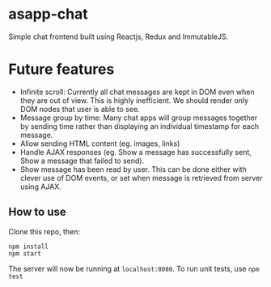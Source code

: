 # asapp-chat
Simple chat frontend built using Reactjs, Redux and ImmutableJS.

# Future features
- Infinite scroll: Currently all chat messages are kept in DOM even when they are out of view. This is highly inefficient. We should render only DOM nodes that user is able to see.
- Message group by time: Many chat apps will group messages together by sending time rather than displaying an individual timestamp for each message.
- Allow sending HTML content (eg. images, links)
- Handle AJAX responses (eg. Show a message has successfully sent, Show a message that failed to send). 
- Show message has been read by user. This can be done either with clever use of DOM events, or set when message is retrieved from server using AJAX.

## How to use

Clone this repo, then:
```
npm install
npm start
```

The server will now be running at ```localhost:8080```. To run unit tests, use ```npm test```
